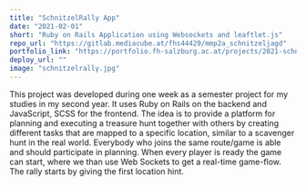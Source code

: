 ```yaml
---
title: "SchnitzelRally App"
date: "2021-02-01"
short: "Ruby on Rails Application using Websockets and leaftlet.js"
repo_url: "https://gitlab.mediacube.at/fhs44429/mmp2a_schnitzeljagd"
portfolio_link: "https://portfolio.fh-salzburg.ac.at/projects/2021-schnitzelrally"
deploy_url: ""
image: "schnitzelrally.jpg"
---
```


This project was developed during one week as a semester project for my studies in
my second year.
It uses Ruby on Rails on the backend and JavaScript, SCSS for the frontend.
The idea is to provide a platform for planning and executing a treasure hunt together
with others by creating different tasks that are mapped to a specific location, similar
to a scavenger hunt in the real world.
Everybody who joins the same route/game is able and should participate in planning.
When every player is ready the game can start, where we than use Web Sockets to
get a real-time game-flow. The rally starts by giving the first location hint.
